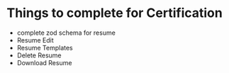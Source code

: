 # Things to complete for Certification

- complete zod schema for resume
- Resume Edit
- Resume Templates
- Delete Resume
- Download Resume
